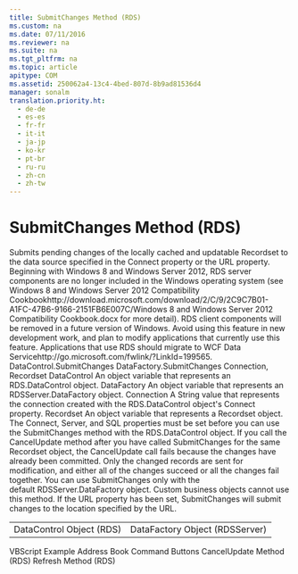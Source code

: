 ```yaml
---
title: SubmitChanges Method (RDS)
ms.custom: na
ms.date: 07/11/2016
ms.reviewer: na
ms.suite: na
ms.tgt_pltfrm: na
ms.topic: article
apitype: COM
ms.assetid: 250062a4-13c4-4bed-807d-8b9ad81536d4
manager: sonalm
translation.priority.ht: 
  - de-de
  - es-es
  - fr-fr
  - it-it
  - ja-jp
  - ko-kr
  - pt-br
  - ru-ru
  - zh-cn
  - zh-tw
---
```

# SubmitChanges Method (RDS)
<?xml version="1.0" encoding="utf-8"?>
<developerReferenceWithSyntaxDocument xmlns="http://ddue.schemas.microsoft.com/authoring/2003/5" xmlns:xlink="http://www.w3.org/1999/xlink" xmlns:xsi="http://www.w3.org/2001/XMLSchema-instance" xsi:schemaLocation="http://ddue.schemas.microsoft.com/authoring/2003/5 http://dduestorage.blob.core.windows.net/ddueschema/developer.xsd">
  <introduction>
    <para>Submits pending changes of the locally cached and updatable <legacyLink xlink:href="ede1415f-c3df-4cc5-a05b-2576b2b84b60">Recordset</legacyLink> to the data source specified in the <legacyLink xlink:href="dbad5e77-b213-4eb8-aecf-d60f203fdb59">Connect</legacyLink> property or the <legacyLink xlink:href="8c56b233-1be8-442c-8d0e-a4c96465bc99">URL</legacyLink> property.</para>
    <alert class="important">
      <para>Beginning with Windows 8 and Windows Server 2012, RDS server components are no longer included in the Windows operating system (see Windows 8 and <externalLink><linkText>Windows Server 2012 Compatibility Cookbook</linkText><linkUri>http://download.microsoft.com/download/2/C/9/2C9C7B01-A1FC-47B6-9166-2151FB6E007C/Windows 8 and Windows Server 2012 Compatibility Cookbook.docx</linkUri></externalLink> for more detail). RDS client components will be removed in a future version of Windows. Avoid using this feature in new development work, and plan to modify applications that currently use this feature. Applications that use RDS should migrate to <externalLink><linkText>WCF Data Service</linkText><linkUri>http://go.microsoft.com/fwlink/?LinkId=199565</linkUri></externalLink>.</para>
    </alert>
  </introduction>
  <syntaxSection>
    <legacySyntax>
<parameterReference>DataControl.</parameterReference><legacyBold>SubmitChanges </legacyBold><parameterReference>DataFactory</parameterReference>.<legacyBold>SubmitChanges </legacyBold><parameterReference>Connection, Recordset</parameterReference></legacySyntax>
  </syntaxSection>
  <parameters>
    <content>
      <definitionTable>
        <definedTerm> <legacyItalic>DataControl</legacyItalic> </definedTerm>
        <definition>
          <para>An object variable that represents an <legacyLink xlink:href="d85ea4fc-451c-436e-97b8-58f92b149dd0">RDS.DataControl</legacyLink> object.</para>
        </definition>
        <definedTerm> <legacyItalic>DataFactory</legacyItalic> </definedTerm>
        <definition>
          <para>An object variable that represents an <legacyLink xlink:href="e75240c2-b749-471e-b6ea-98cae232efbe">RDSServer.DataFactory</legacyLink> object.</para>
        </definition>
        <definedTerm> <legacyItalic>Connection</legacyItalic> </definedTerm>
        <definition>
          <para>A <languageKeyword>String</languageKeyword> value that represents the connection created with the <unmanagedCodeEntityReference>RDS.DataControl</unmanagedCodeEntityReference> object's <legacyLink xlink:href="dbad5e77-b213-4eb8-aecf-d60f203fdb59">Connect</legacyLink> property.</para>
        </definition>
        <definedTerm> <legacyItalic>Recordset</legacyItalic> </definedTerm>
        <definition>
          <para>An object variable that represents a <unmanagedCodeEntityReference>Recordset</unmanagedCodeEntityReference> object.</para>
        </definition>
      </definitionTable>
    </content>
  </parameters>
  <languageReferenceRemarks>
    <content>
      <para>The <legacyLink xlink:href="dbad5e77-b213-4eb8-aecf-d60f203fdb59">Connect</legacyLink>, <legacyLink xlink:href="d2727ce7-da9f-4271-ae3c-9334ef477c14">Server</legacyLink>, and <legacyLink xlink:href="e0dabf23-a159-4fe5-a962-3df544a21f5c">SQL</legacyLink> properties must be set before you can use the <unmanagedCodeEntityReference>SubmitChanges</unmanagedCodeEntityReference> method with the <unmanagedCodeEntityReference>RDS.DataControl</unmanagedCodeEntityReference> object.</para>
      <para>If you call the <legacyLink xlink:href="76d8a6e9-bc6c-4ea0-8e7a-2bae5ed06650">CancelUpdate</legacyLink> method after you have called <unmanagedCodeEntityReference>SubmitChanges</unmanagedCodeEntityReference> for the same <unmanagedCodeEntityReference>Recordset</unmanagedCodeEntityReference> object, the <unmanagedCodeEntityReference>CancelUpdate</unmanagedCodeEntityReference> call fails because the changes have already been committed.</para>
      <para>Only the changed records are sent for modification, and either all of the changes succeed or all the changes fail together.</para>
      <para>You can use <unmanagedCodeEntityReference>SubmitChanges</unmanagedCodeEntityReference> only with the default <unmanagedCodeEntityReference>RDSServer.DataFactory</unmanagedCodeEntityReference> object. Custom business objects cannot use this method.</para>
      <para>If the <unmanagedCodeEntityReference>URL</unmanagedCodeEntityReference> property has been set, <unmanagedCodeEntityReference>SubmitChanges</unmanagedCodeEntityReference> will submit changes to the location specified by the URL.</para>
    </content>
  </languageReferenceRemarks>
  <section>
    <title>Applies To</title>
    <content>
      <table xmlns:caps="http://schemas.microsoft.com/build/caps/2013/11">
        <tbody>
          <tr>
            <TD>
              <para>
                <link xlink:href="d85ea4fc-451c-436e-97b8-58f92b149dd0">DataControl Object (RDS)</link>
              </para>
            </TD>
            <TD>
              <para>
                <link xlink:href="e75240c2-b749-471e-b6ea-98cae232efbe">DataFactory Object (RDSServer)</link>
              </para>
            </TD>
          </tr>
        </tbody>
      </table>
    </content>
  </section>
  <relatedTopics>
<link xlink:href="619bc7fd-ad0a-44ea-9678-ad40a662c258">VBScript Example</link>
<link xlink:href="80676831-6488-4dad-a558-c47c52256a22">Address Book Command Buttons</link>
<link xlink:href="76d8a6e9-bc6c-4ea0-8e7a-2bae5ed06650">CancelUpdate Method (RDS)</link>
<link xlink:href="c90a8050-0ff4-4c83-9925-261f2f2ccfe9">Refresh Method (RDS)</link>
</relatedTopics>
</developerReferenceWithSyntaxDocument>